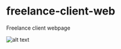# freelance-client-web

Freelance client webpage

![alt text](https://i.imgur.com/Pr1YOy2.png "App Screenshot")
